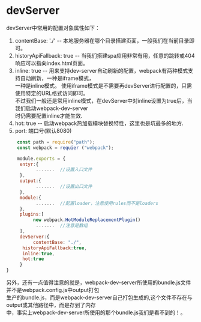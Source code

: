 # devServer

devServer中常用的配置对象属性如下：  

1. contentBase: './'   -- 本地服务器在哪个目录搭建页面，一般我们在当前目录即可。  
2. historyApiFallback: true    -- 当我们搭建spa应用非常有用，任意的跳转或404响应可以指向index.html页面。  
3. inline: true    -- 用来支持dev-server自动刷新的配置，webpack有两种模式支持自动刷新，一种是iframe模式，  
   一种是inline模式。 使用iframe模式是不需要再devServer进行配置的，只需使用特定的URL格式访问即可。  
   不过我们一般还是常用inline模式，在devServer中对inline设置为true后，当我们启动webpack-dev-server  
   时仍需要配置inline才能生效.  
4. hot: true   -- 启动webpack热加载模块替换特性，这里也是坑最多的地方.  
5. port: 端口号(默认8080)  

```js
	const path = require("path");
	const webpack = requier ("webpack");

	module.exports = {
     entyr:{
           .......  //设置入口文件
     },
     output:{
           .......  //设置出口文件
     },
     module:{
           .......  //配置loader，注意使用rules而不是loaders
     },
     plugins:[
          new webpack.HotModuleReplacementPlugin()
           .......  //注意是数组
     ],
     devServer:{
          contentBase: "./", 
      historyApiFallback:true,
      inline:true,
      hot:true
     }                
}

```

另外，还有一点值得注意的就是，webpack-dev-server所使用的bundle.js文件并不是webpack.config.js中output打包  
生产的bundle.js，而是webpack-dev-server自己打包生成的,这个文件不存在与output或其他路径中，而是存到了内存  
中，事实上webpack-dev-server所使用的那个bundle.js我们是看不到的！。  
